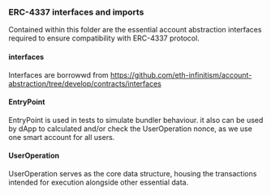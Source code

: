 ### ERC-4337 interfaces and imports

Contained within this folder are the essential account abstraction interfaces required to ensure compatibility with ERC-4337 protocol.

#### interfaces

Interfaces are borrowwd from https://github.com/eth-infinitism/account-abstraction/tree/develop/contracts/interfaces

#### EntryPoint

EntryPoint is used in tests to simulate bundler behaviour.
it also can be used by dApp to calculated and/or check the UserOperation nonce, as we use one smart account for all users.

#### UserOperation

UserOperation serves as the core data structure, housing the transactions intended for execution alongside other essential data.
